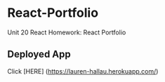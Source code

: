 # React-Portfolio
Unit 20 React Homework: React Portfolio

## Deployed App
Click [HERE] (https://lauren-hallau.herokuapp.com/) 


